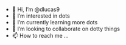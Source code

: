 - 👋 Hi, I’m @dlucas9
- 👀 I’m interested in dots
- 🌱 I’m currently learning more dots
- 💞️ I’m looking to collaborate on dotty things
- 📫 How to reach me ...

<!---
dlucas9/dlucas9 is a ✨ special ✨ repository because its `README.md` (this file) appears on your GitHub profile.
You can click the Preview link to take a look at your changes.
--->
